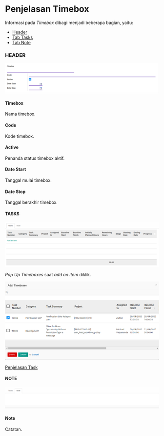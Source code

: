 # Penjelasan Timebox

Informasi pada *Timebox* dibagi menjadi beberapa bagian, yaitu:

  * [Header](#bagian-header)
  * [Tab Tasks](#tab-tasks)
  * [Tab Note](#tab-note)

### <a name="bagian-header">HEADER</a>

![](../../img/timebox/bagian-header.png)

#### <a name="field-timebox">Timebox</a>

Nama timebox.

#### <a name="field-code">Code</a>

Kode timebox.

#### <a name="field-active">Active</a>

Penanda status timebox aktif.

#### <a name="field-date-start">Date Start</a>

Tanggal mulai timebox.

#### <a name="field-date-stop">Date Stop</a>

Tanggal berakhir timebox.

#### <a name="tab-tasks">TASKS</a>

![](../../img/timebox/tab-task.png)

*Pop Up Timeboxes* saat *add an item* diklik.

![](../../img/timebox/tab-task-detail-1.png)
![](../../img/timebox/tab-task-detail-2.png)

[Penjelasan Task](../../transaksi/task/penjelasan.md)

#### <a name="tab-note">NOTE</a>

![](../../img/timebox/tab-note.png)

#### <a name="field-note">Note</a>

Catatan.
